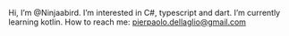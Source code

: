 Hi, I’m @Ninjaabird.
I’m interested in C#, typescript and dart.
I’m currently learning kotlin.
How to reach me:
pierpaolo.dellaglio@gmail.com
